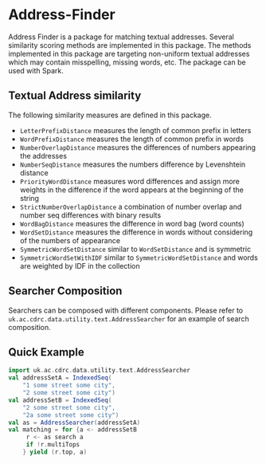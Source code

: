 Address-Finder
==============

Address Finder is a package for matching textual addresses.
Several similarity scoring methods are implemented in this package.
The methods implemented in this package are targeting non-uniform textual addresses which may contain misspelling,
missing words, etc.
The package can be used with Spark.

Textual Address similarity
--------------------------
The following similarity measures are defined in this package.

 - `LetterPrefixDistance` measures the length of common prefix in letters
 - `WordPrefixDistance` measures the length of common prefix in words
 - `NumberOverlapDistance` measures the differences of numbers appearing the addresses
 - `NumberSeqDistance` measures the numbers difference by Levenshtein distance
 - `PriorityWordDistance` measures word differences and assign more weights in the difference if the word appears at the
 beginning of the string
 - `StrictNumberOverlapDistance` a combination of number overlap and number seq differences with binary results
 - `WordBagDistance` measures the difference in word bag (word counts)
 - `WordSetDistance` measures the difference in words without considering of the numbers of appearance
 - `SymmetricWordSetDistance` similar to `WordSetDistance` and is symmetric
 - `SymmetricWordSetWithIDF` similar to `SymmetricWordSetDistance` and words are weighted by IDF in the collection

Searcher Composition
--------------------

Searchers can be composed with different components.
Please refer to `uk.ac.cdrc.data.utility.text.AddressSearcher` for an example of search composition.

Quick Example
-------------

```scala
import uk.ac.cdrc.data.utility.text.AddressSearcher
val addressSetA = IndexedSeq(
    "1 some street some city",
    "2 some street some city")
val addressSetB = IndexedSeq(
    "2 some street some city",
    "2a some street some city")
val as = AddressSearcher(addressSetA)
val matching = for {a <- addressSetB
     r <- as search a
     if !r.multiTops
    } yield (r.top, a)
```
